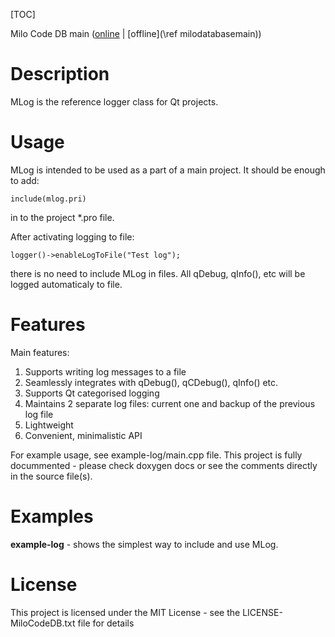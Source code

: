 [TOC]

Milo Code DB main ([online](https://qtdocs.milosolutions.com/milo-code-db/main/) | [offline](\ref milodatabasemain))

# Description

MLog is the reference logger class for Qt projects.

# Usage

MLog is intended to be used as a part of a main project. It should be enough
to add:
```
include(mlog.pri)
```
in to the project \*.pro file.

After activating logging to file:
```
logger()->enableLogToFile("Test log");
```
there is no need to include MLog in files.
All qDebug, qInfo(), etc will be logged automaticaly to file.

# Features

Main features:
1. Supports writing log messages to a file
2. Seamlessly integrates with qDebug(), qCDebug(), qInfo() etc.
3. Supports Qt categorised logging
4. Maintains 2 separate log files: current one and backup of the previous log file
5. Lightweight
6. Convenient, minimalistic API

For example usage, see example-log/main.cpp file. This project is fully
docummented - please check doxygen docs or see the comments directly in the
source file(s).

# Examples 

**example-log** - shows the simplest way to include and use MLog.

# License

This project is licensed under the MIT License - see the LICENSE-MiloCodeDB.txt file for details
